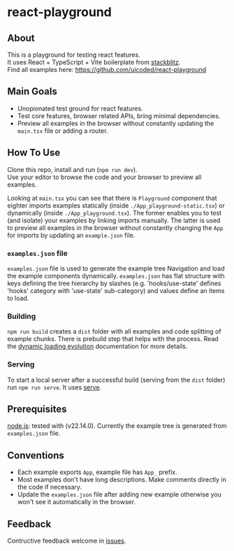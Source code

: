 # react-playground

## About

This is a playground for testing react features.  
It uses React + TypeScript + Vite boilerplate from [stackblitz](https://stackblitz.com/).  
Find all examples here: https://github.com/uicoded/react-playground

## Main Goals

- Unopionated test ground for react features.
- Test core features, browser related APIs, bring minimal dependencies.
- Preview all examples in the browser without constantly updating the `main.tsx` file or adding a router.

## How To Use

Clone this repo, install and run (`npm run dev`).  
Use your editor to browse the code and your browser to preview all examples.

Looking at `main.tsx` you can see that there is `Playground` component that eighter imports examples statically (inside `./App_playground-static.tsx`) or dynamically (inside `./App_playground.tsx`). The former enables you to test (and isolate) your examples by linking imports manually. The latter is used to preview all examples in the browser without constantly changing the `App` for imports by updating an `example.json` file.

### `examples.json` file

`examples.json` file is used to generate the example tree Navigation and load the example components dynamically. `examples.json` has flat structure with keys defining the tree hierarchy by slashes (e.g. 'hooks/use-state' defines 'hooks' category with 'use-state' sub-category) and values define an items to load.

### Building

`npm run build` creates a `dist` folder with all examples and code splitting of example chunks. There is prebuild step that helps with the process. Read the [dynamic loading evolution](docs/decisions/dynamic-loading-evolution.md) documentation for more details.

### Serving

To start a local server after a successful build (serving from the `dist` folder) run `npm run serve`.
It uses [serve](https://www.npmjs.com/package/serve).

## Prerequisites

[node.js](https://nodejs.org/en): tested with (v22.14.0).
Currently the example tree is generated from `examples.json` file.

## Conventions

- Each example exports `App`, example file has `App_` prefix.
- Most examples don't have long descriptions. Make comments directly in the code if necessary.
- Update the `examples.json` file after adding new example otherwise you won't see it automatically in the browser.

## Feedback

Contructive feedback welcome in [issues](https://github.com/uicoded/react-playground/issues).
